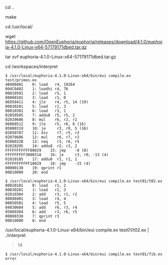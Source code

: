 cd ..

make

cd /usr/local/

wget https://github.com/OpenEuphoria/euphoria/releases/download/4.1.0/euphoria-4.1.0-Linux-x64-57179171dbed.tar.gz

tar xvf euphoria-4.1.0-Linux-x64-57179171dbed.tar.gz

cd /workspaces/interpret

```
$ /usr/local/euphoria-4.1.0-Linux-x64/bin/eui compile.ex test/primes.ex
4B400401    0: load   r4, 19264
004C0402    1: loadhi r4, 76
00010501    2: load   r5, 1
00000101    3: load   r1, 0
0E050411    4: jle    r4, r5, 14 (19)
00030201    5: load   r2, 3
00010301    6: load   r3, 1
02050505    7: addu8  r5, r5, 2
02020606    8: mul    r6, r2, r2
06060512    9: jle    r5, r6, 6 (16)
05000319    10: je     r3, r0, 5 (16)
02050707    11: div    r7, r5, r2
02070606    12: mul    r6, r7, r2
0506032B    13: neq    r3, r6, r5
02020205    14: addu8  r2, r2, 2
FFFFFFFFFFF80029    15: jmp    -8 (8)
FFFFFFFFF300031A    16: je     r3, r0, -13 (4)
01010105    17: addu8  r1, r1, 1
FFFFFFFFFFF10029    18: jmp    -15 (4)
00000130    19: qprint r1
00010000    20: end
```

```
$ /usr/local/euphoria-4.1.0-Linux-x64/bin/eui compile.ex test01/t02.ex
00020101    0: load   r1, 2
00030201    1: load   r2, 3
02010304    2: add    r3, r1, r2
00040401    3: load   r4, 4
00050501    4: load   r5, 5
04030604    5: add    r6, r3, r4
05060304    6: add    r3, r6, r5
00000330    7: qprint r3
00010000    8: end
```

/usr/local/euphoria-4.1.0-Linux-x64/bin/eui compile.ex test01/t02.ex | ./interpret

> 14

```
$ /usr/local/euphoria-4.1.0-Linux-x64/bin/eui compile.ex test01/fib.ex
error
```